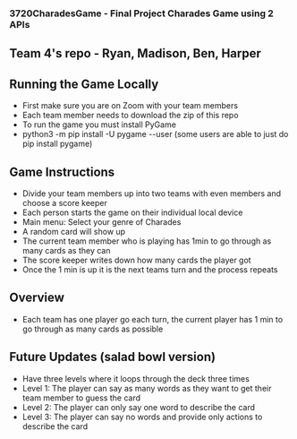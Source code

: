 ### 3720CharadesGame - Final Project Charades Game using 2 APIs
## Team 4's repo - Ryan, Madison, Ben, Harper

## Running the Game Locally
- First make sure you are on Zoom with your team members
- Each team member needs to download the zip of this repo
- To run the game you must install PyGame
- python3 -m pip install -U pygame --user (some users are able to just do pip install pygame)

## Game Instructions
- Divide your team members up into two teams with even members and choose a score keeper
- Each person starts the game on their individual local device 
- Main menu: Select your genre of Charades
- A random card will show up
- The current team member who is playing has 1min to go through as many cards as they can
- The score keeper writes down how many cards the player got 
- Once the 1 min is up it is the next teams turn and the process repeats


## Overview
- Each team has one player go each turn, the current player has 1 min to go through as many cards as possible


## Future Updates (salad bowl version)
- Have three levels where it loops through the deck three times
- Level 1: The player can say as many words as they want to get their team member to guess the card
- Level 2: The player can only say one word to describe the card
- Level 3: The player can say no words and provide only actions to describe the card
